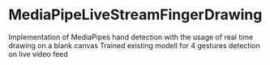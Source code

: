 # MediaPipeLiveStreamFingerDrawing
Implementation of MediaPipes hand detection with the usage of real time drawing on a blank canvas
Trained existing modell for 4 gestures detection on live video feed
